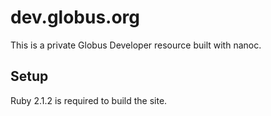 # dev.globus.org

This is a private Globus Developer resource built with nanoc.

## Setup

Ruby 2.1.2 is required to build the site.